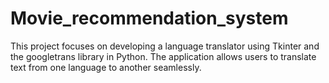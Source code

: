 # Movie_recommendation_system
This project focuses on developing a language translator using Tkinter and the googletrans library in Python. The application allows users to translate text from one language to another seamlessly.
